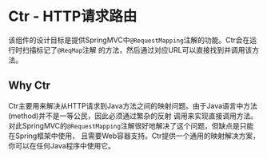 # Ctr - HTTP请求路由
该组件的设计目标是提供SpringMVC中`@RequestMapping`注解的功能。Ctr会在运行时扫描标记了`@ReqMap`注解
的方法，然后通过对应URL可以直接找到并调用该方法。

## Why Ctr
Ctr主要用来解决从HTTP请求到Java方法之间的映射问题。由于Java语言中方法(method)并不是一等公民，因此必须通过繁杂的反射
调用来实现直接调用方法。对此SpringMVC的`@RequestMapping`注解很好地解决了这个问题，但缺点是只能在Spring框架中使用，
且需要Web容器支持。Ctr提供一个通用的映射解决方案，你可以在任何Java程序中使用它。